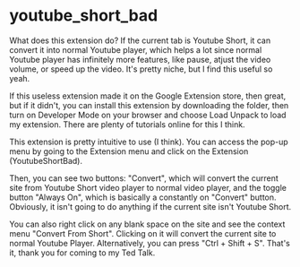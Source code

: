 # youtube_short_bad
What does this extension do? If the current tab is Youtube Short, it can convert it into normal Youtube player, which helps a lot since normal Youtube player has infinitely more features, like pause, atjust the video volume, or speed up the video. It's pretty niche, but I find this useful so yeah.

<p> If this useless extension made it on the Google Extension store, then great, but if it didn't, you can install this extension by downloading the folder, then turn on Developer Mode on your browser and choose Load Unpack to load my extension. There are plenty of tutorials online for this I think.

<p> This extension is pretty intuitive to use (I think). You can access the pop-up menu by going to the Extension menu and click on the Extension (YoutubeShortBad). 

  
<p> Then, you can see two buttons: "Convert", which will convert the current site from Youtube Short video player to normal video player, and the toggle button "Always On", which is basically a constantly on "Convert" button. Obviously, it isn't going to do anything if the current site isn't Youtube Short.

<p> You can also right click on any blank space on the site and see the context menu "Convert From Short". Clicking on it will convert the current site to normal Youtube Player. Alternatively, you can press "Ctrl + Shift + S". That's it, thank you for coming to my Ted Talk.
